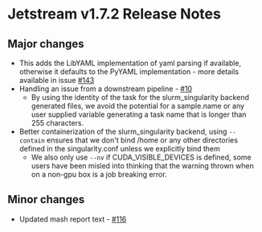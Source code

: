 # Jetstream v1.7.2 Release Notes

## Major changes

- This adds the LibYAML implementation of yaml parsing if available, otherwise it defaults to the PyYAML implementation - more details available in issue [#143](https://github.com/tgen/jetstream/issues/143)
- Handling an issue from a downstream pipeline - [#10](https://github.com/tgen/tempe/issues/10)
  - By using the identity of the task for the slurm_singularity backend generated files, we avoid the potential for a sample.name or any user supplied variable generating a task name that is longer than 255 characters.
- Better containerization of the slurm_singularity backend, using `--contain` ensures that we don't bind /home or any other directories defined in the singularity.conf unless we explicitly bind them
  - We also only use `--nv` if CUDA_VISIBLE_DEVICES is defined, some users have been misled into thinking that the warning thrown when on a non-gpu box is a job breaking error.

## Minor changes

- Updated mash report text - [#116](https://github.com/tgen/jetstream/issues/116)
